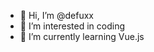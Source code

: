 - 👋 Hi, I’m @defuxx
- 👀 I’m interested in coding
- 🌱 I’m currently learning Vue.js


<!---
defuxx/defuxx is a ✨ special ✨ repository because its `README.md` (this file) appears on your GitHub profile.
You can click the Preview link to take a look at your changes.
--->

